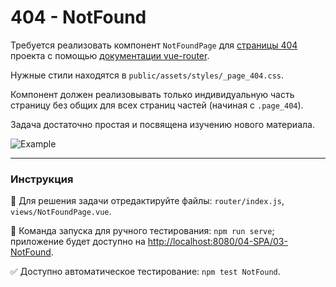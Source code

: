 # 404 - NotFound

Требуется реализовать компонент `NotFoundPage` для [страницы 404](https://course-vue.javascript.ru/this-page-doesn-not-exist) проекта с помощью [документации vue-router](https://router.vuejs.org/guide/essentials/dynamic-matching.html#catch-all-404-not-found-route).

Нужные стили находятся в `public/assets/styles/_page_404.css`.

Компонент должен реализовывать только индивидуальную часть страницу без общих для всех страниц частей (начиная с `.page_404`).

Задача достаточно простая и посвящена изучению нового материала.

<img src="https://i.imgur.com/7yUbmpi.png" alt="Example" />

---

### Инструкция

📝 Для решения задачи отредактируйте файлы: `router/index.js`, `views/NotFoundPage.vue`.

🚀 Команда запуска для ручного тестирования: `npm run serve`;<br>
приложение будет доступно на [http://localhost:8080/04-SPA/03-NotFound](http://localhost:8080/04-SPA/03-NotFound).

✅ Доступно автоматическое тестирование: `npm test NotFound`.
